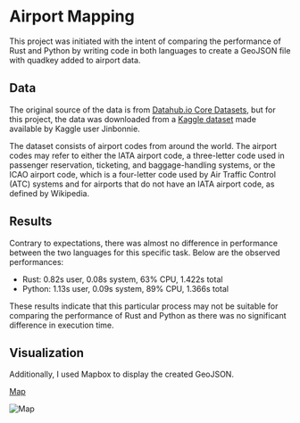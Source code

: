 # Airport Mapping

This project was initiated with the intent of comparing the performance of Rust and Python by writing code in both languages to create a GeoJSON file with quadkey added to airport data.

## Data

The original source of the data is from [Datahub.io Core Datasets](https://datahub.io/core/airport-codes), but for this project, the data was downloaded from a [Kaggle dataset](https://www.kaggle.com/datasets/jinbonnie/airport-information) made available by Kaggle user Jinbonnie.

The dataset consists of airport codes from around the world. The airport codes may refer to either the IATA airport code, a three-letter code used in passenger reservation, ticketing, and baggage-handling systems, or the ICAO airport code, which is a four-letter code used by Air Traffic Control (ATC) systems and for airports that do not have an IATA airport code, as defined by Wikipedia.

## Results

Contrary to expectations, there was almost no difference in performance between the two languages for this specific task. Below are the observed performances:

- Rust: 0.82s user, 0.08s system, 63% CPU, 1.422s total
- Python: 1.13s user, 0.09s system, 89% CPU, 1.366s total

These results indicate that this particular process may not be suitable for comparing the performance of Rust and Python as there was no significant difference in execution time. 

## Visualization

Additionally, I used Mapbox to display the created GeoJSON. 

[Map](https://masaishi.github.io/airport-mapping/)

![Map](https://github.com/masaishi/airport-mapping/blob/main/images/map.png)
